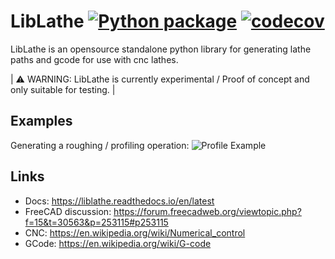 # LibLathe [![Python package](https://github.com/dubstar-04/LibLathe/workflows/Python%20package/badge.svg?branch=master)](https://github.com/dubstar-04/LibLathe/actions) [![codecov](https://codecov.io/gh/dubstar-04/LibLathe/branch/master/graph/badge.svg?token=08V04GX1FK)](https://codecov.io/gh/dubstar-04/LibLathe/branch/master/)

LibLathe is an opensource standalone python library for generating lathe paths and gcode for use with cnc lathes.

| :warning: WARNING: LibLathe is currently experimental / Proof of concept and only suitable for testing. |

## Examples 
Generating a roughing / profiling operation:
![Profile Example](https://github.com/dubstar-04/LibLathe/blob/master/docs/source/LL_static/images/liblathepawn.png)

## Links
* Docs: https://liblathe.readthedocs.io/en/latest
* FreeCAD discussion: https://forum.freecadweb.org/viewtopic.php?f=15&t=30563&p=253115#p253115
* CNC: https://en.wikipedia.org/wiki/Numerical_control
* GCode: https://en.wikipedia.org/wiki/G-code


